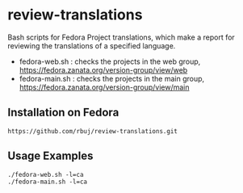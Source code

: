 # review-translations

Bash scripts for Fedora Project translations, which make a report for reviewing the translations of a specified language.
* fedora-web.sh : checks the projects in the web group, https://fedora.zanata.org/version-group/view/web
* fedora-main.sh : checks the projects in the main group,  https://fedora.zanata.org/version-group/view/main

Installation on Fedora
----------------------

```
https://github.com/rbuj/review-translations.git
```

Usage Examples
--------------

```
./fedora-web.sh -l=ca
./fedora-main.sh -l=ca
```

